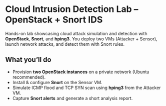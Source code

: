 # Cloud Intrusion Detection Lab – OpenStack + Snort IDS

Hands-on lab showcasing cloud attack simulation and detection with **OpenStack**, **Snort**, and **hping3**. 
You deploy two VMs (Attacker + Sensor), launch network attacks, and detect them with Snort rules. 


## What you’ll do
- Provision **two OpenStack instances** on a private network (Ubuntu recommended).
- Install & configure **Snort** on the Sensor VM.
- Simulate ICMP flood and TCP SYN scan using **hping3** from the Attacker VM.
- Capture **Snort alerts** and generate a short analysis report.
